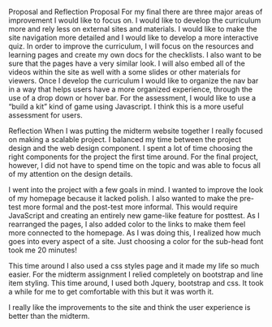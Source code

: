 Proposal and Reflection
Proposal
For my final there are three major areas of improvement I would like to focus on.  I would like to develop the curriculum more and rely less on external sites and materials.  I would like to make the site navigation more detailed and I would like to develop a more interactive quiz.  In order to improve the curriculum, I will focus on the resources and learning pages and create my own docs for the checklists.  I also want to be sure that the pages have a very similar look.  I will also embed all of the videos within the site as well with a some slides or other materials for viewers.  Once I develop the curriculum I would like to organize the nav bar in a way that helps users have a more organized experience, through the use of a drop down or hover bar.  For the assessment, I would like to use a “build a kit” kind of game using Javascript.  I think this is a more useful assessment for users.

Reflection
When I was putting the midterm website together I really focused on making a scalable project. I balanced my time between the project design and the web design component.  I spent a lot of time choosing the right components for the project the first time around. For the final project, however, I did not have to spend time on the topic and was able to focus all of my attention on the design details.  

I went into the project with a few goals in mind.  I wanted to improve the look of my homepage because it lacked polish.  I also wanted to make the pre-test more formal and the post-test more informal.  This would require JavaScript and creating an entirely new game-like feature for posttest.  As I rearranged the pages, I also added color to the links to make them feel more connected to the homepage.  As I was doing this, I realized how much goes into every aspect of a site.  Just choosing a color for the sub-head font took me 20 minutes!  

This time around I also used a css styles page and it made my life so much easier.  For the midterm assignment I relied completely on bootstrap and line item styling. This time around, I used both Jquery, bootstrap and css. It took a while for me to get comfortable with this but it was worth it.

I really like the improvements to the site and think the user experience is better than the midterm.
